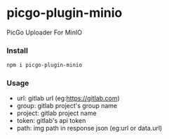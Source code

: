 # picgo-plugin-minio

PicGo Uploader For MinIO

### Install

```bash
npm i picgo-plugin-minio
```

### Usage

- url: gitlab url (eg:https://gitlab.com)
- group: gitlab project's group name
- project: gitlab project name
- token: gitlab's api token
- path: img path in response json (eg:url or data.url)

